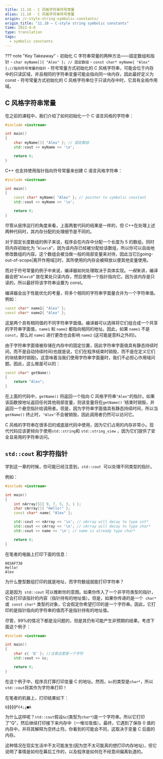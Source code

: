 ```yaml
---
title: 11.10 - C 风格字符串符号常量
alias: 11.10 - C 风格字符串符号常量
origin: /c-style-string-symbolic-constants/
origin_title: "11.10 — C-style string symbolic constants"
time: 2022-4-8
type: translation
tags:
  - symbolic constants
---
```


??? note "Key Takeaway" - 初始化 C 字符串常量的两种方法——固定数组和指针 - `char myName[]{ "Alex" }; // 固定数组` - `const char* myName{ "Alex" };//指向符号常量的指针` - 符号常量方式初始化的 C 风格字符串，可能会位于内存中的只读区域，并且相同的字符串变量可能会指向同一块内存，因此最好定义为 const - 符号常量方式初始化的 C 风格字符串位于只读内存中时，它具有全局作用域。

## C 风格字符串常量

在之前的课程中，我们介绍了如何初始化一个 C 语言风格的字符串：

```cpp
#include <iostream>

int main()
{
    char myName[]{ "Alex" }; // 固定数组
    std::cout << myName << '\n';

    return 0;
}
```

C++ 也支持使用指针指向符号常量来创建 C 语言风格字符串：

```cpp
#include <iostream>

int main()
{
    const char* myName{ "Alex" }; // pointer to symbolic constant
    std::cout << myName << '\n';

    return 0;
}
```

尽管从层序运行的角度来看，上面两套代码的结果是一样的，但 C++在处理上述两种代码时，其内存分配的处理细节是不同的。

对于固定长度数组的例子来说，程序会在内存中分配一个长度为 5 的数组，同时将内存初始化为 “`Alex\0`”，因为该内存已经被分配给该数组，所以你可以自由地修改数组的内容。这个数组会被当做一般的局部变量来对待，因此当它[[going-out-of-scope|离开作用域]]时，其所使用的内存会被释放以便其他变量使用。

而对于符号常量的例子中来说，编译器如何处理取决于具体实现。*一般*来讲，编译器会把“`Alex\0`” 放在某处只读内存，然后使用一个指针指向它。因为该内存是只读的，所以最好将该字符串设置为 const。

编译器会出于性能优化的考量，将多个相同的字符串字面量合并为一个字符串值。例如：

```cpp
const char* name1{ "Alex" };
const char* name2{ "Alex" };
```

这是两个具有相同值的不同字符串字面值。编译器可以选择将它们组合成一个共享的字符串字面值，`name1` 和 `name2` 都指向相同的地址。因此，如果 `name1` 不是 `const`，那么对 `name1` 进行更改也会影响 `name2` (这可能是意料之外的)。

由于字符串字面值被存储在内存中的固定位置，因此字符串字面值具有静态持续时间，而不是自动持续时间(也就是说，它们在程序结束时销毁，而不是在定义它们的块结束时销毁)。这意味着当我们使用字符串字面量时，我们不必担心作用域问题。因此，这么做是可以的：

```cpp
const char* getName()
{
    return "Alex";
}
```

在上面的代码中，`getName()` 将返回一个指向 C 风格字符串`"Alex"`的指针。如果该函数按地址返回任何其他局部变量，则该变量将在`getName()` '结束时销毁，并返回一个悬空指针给调用者。但是，因为字符串字面值具有静态持续时间，所以当 `getName()` 终止时，`"Alex"`不会被销毁，因此调用者仍然可以访问它。

C 风格的字符串在很多旧的或底层代码中使用，因为它们占用的内存非常小。现代代码应该更倾向于使用`std::string`和 `std::string_view` ，因为它们提供了安全且易用的字符串访问。

## `std::cout` 和字符指针

学到这一章的时候，你可能已经注意到，`std::cout`  可以处理不同类型的指针。

例如：

```cpp
#include <iostream>

int main()
{
    int nArray[5]{ 9, 7, 5, 3, 1 };
    char cArray[]{ "Hello!" };
    const char* name{ "Alex" };

    std::cout << nArray << '\n'; // nArray will decay to type int*
    std::cout << cArray << '\n'; // cArray will decay to type char*
    std::cout << name << '\n'; // name is already type char*

    return 0;
}
```

在笔者的电脑上打印下面的信息：

```
003AF738
Hello!
Alex
```

为什么整型数组打印的就是地址，而字符数组就能打印字符串？

这是因为  `std::cout` 可以推断你的意图。如果你传入了一个非字符类型的指针，它会打印该指针的内容（指针持有的地址值）。但是，如果你传递的是一个  `char*`  或  `const char*` 类型的对象，它会假定你希望打印的是一个字符串。因此，它打印的是指针指向的字符串的值而不是指针持有的地址值。

尽管，99%的情况下都是没问题的，但是其仍有可能产生非预期的结果。考虑下面这个例子：

```cpp
#include <iostream>

int main()
{
    char c{ 'Q' }; //注意这里是一个字符
    std::cout << &c;

    return 0;
}
```

在这个例子中，程序员打算打印变量 C 的地址。然而，`&c`的类型是`char*`，所以`std::cout`将其作为字符串打印！

在笔者的机器上，打印结果如下：

```
Q╠╠╠╠╜╡4;¿■A
```

为什么这样呢？`std::cout`假设`&c`(类型为`char*`)是一个字符串。所以它打印了“Q”，然后继续打印接下来内存中（一堆垃圾值）。最终，它遇到了保存 0 值的内存中，并将其解释为空终止符。你看到的可能会不同，这取决于变量 C 后面的内存。

这种情况在现实生活中不太可能发生(因为您不太可能真的想打印内存地址)，但它说明了事情是如何在幕后工作的，以及程序是如何在不经意间偏离轨道的。
